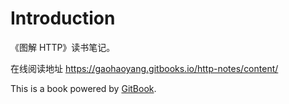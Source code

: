 # Introduction

《图解 HTTP》读书笔记。

在线阅读地址 https://gaohaoyang.gitbooks.io/http-notes/content/

This is a book powered by [GitBook](https://github.com/GitbookIO/gitbook).
